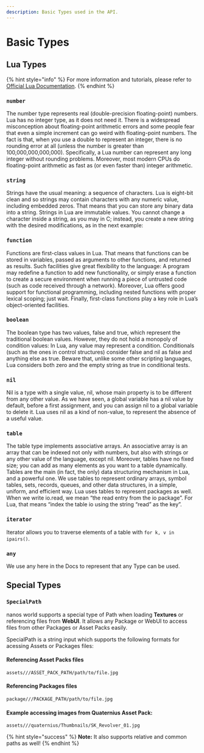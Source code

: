 ```yaml
---
description: Basic Types used in the API.
---
```


# Basic Types

## Lua Types

{% hint style="info" %}
For more information and tutorials, please refer to [Official Lua Documentation](https://www.lua.org/pil/2.html).
{% endhint %}

### `number`

The number type represents real \(double-precision floating-point\) numbers. Lua has no integer type, as it does not need it. There is a widespread misconception about floating-point arithmetic errors and some people fear that even a simple increment can go weird with floating-point numbers. The fact is that, when you use a double to represent an integer, there is no rounding error at all \(unless the number is greater than 100,000,000,000,000\). Specifically, a Lua number can represent any long integer without rounding problems. Moreover, most modern CPUs do floating-point arithmetic as fast as \(or even faster than\) integer arithmetic.

### `string`

Strings have the usual meaning: a sequence of characters. Lua is eight-bit clean and so strings may contain characters with any numeric value, including embedded zeros. That means that you can store any binary data into a string. Strings in Lua are immutable values. You cannot change a character inside a string, as you may in C; instead, you create a new string with the desired modifications, as in the next example:

### `function`

Functions are first-class values in Lua. That means that functions can be stored in variables, passed as arguments to other functions, and returned as results. Such facilities give great flexibility to the language: A program may redefine a function to add new functionality, or simply erase a function to create a secure environment when running a piece of untrusted code \(such as code received through a network\). Moreover, Lua offers good support for functional programming, including nested functions with proper lexical scoping; just wait. Finally, first-class functions play a key role in Lua’s object-oriented facilities.

### `boolean`

The boolean type has two values, false and true, which represent the traditional boolean values. However, they do not hold a monopoly of condition values: In Lua, any value may represent a condition. Conditionals \(such as the ones in control structures\) consider false and nil as false and anything else as true. Beware that, unlike some other scripting languages, Lua considers both zero and the empty string as true in conditional tests.

### `nil`

Nil is a type with a single value, nil, whose main property is to be different from any other value. As we have seen, a global variable has a nil value by default, before a first assignment, and you can assign nil to a global variable to delete it. Lua uses nil as a kind of non-value, to represent the absence of a useful value.

### `table`

The table type implements associative arrays. An associative array is an array that can be indexed not only with numbers, but also with strings or any other value of the language, except nil. Moreover, tables have no fixed size; you can add as many elements as you want to a table dynamically. Tables are the main \(in fact, the only\) data structuring mechanism in Lua, and a powerful one. We use tables to represent ordinary arrays, symbol tables, sets, records, queues, and other data structures, in a simple, uniform, and efficient way. Lua uses tables to represent packages as well. When we write io.read, we mean “the read entry from the io package”. For Lua, that means “index the table io using the string “read” as the key”.

### `iterator`

Iterator allows you to traverse elements of a table with `for k, v in ipairs()`.

### `any`

We use any here in the Docs to represent that any Type can be used.

## Special Types

### `SpecialPath`

nanos world supports a special type of Path when loading **Textures** or referencing files from **WebUI**. It allows any Package or WebUI to access files from other Packages or Asset Packs easily.

SpecialPath is a string input which supports the following formats for acessing Assets or Packages files:

#### Referencing Asset Packs files

`assets///ASSET_PACK_PATH/path/to/file.jpg`

#### Referencing Packages files

`package///PACKAGE_PATH/path/to/file.jpg`

#### Example accessing images from Quaternius Asset Pack:

`assets///quaternius/Thumbnails/SK_Revolver_01.jpg`

{% hint style="success" %}
**Note:** It also supports relative and common paths as well!
{% endhint %}


